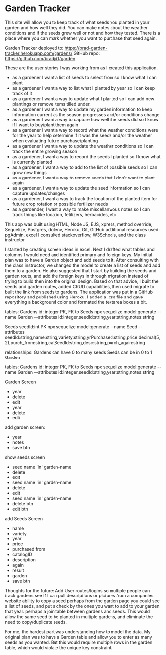 # Garden Tracker
This site will allow you to keep track of what seeds you planted in your garden and how well they did.  You can make notes about the weather conditions and if the seeds grew well or not and how they tested.  There is a place where you can mark whether you want to purchase that seed again.

Garden Tracker deployed to: https://brad-garden-tracker.herokuapp.com/gardens/
GitHub repo: https://github.com/bradjd1/garden

These are the user stories I was working from as I created this application.
* as a gardener I want a list of seeds to select from so I know what I can plant
* as a gardener I want a way to list what I planted by year so I can keep track of it
* as a gardener I want a way to update what I planted so I can add new plantings or remove items tilled under.
* as a gardener I want a way to update my garden information to keep information current as the season progresses and/or conditions change
* as a gardener I want a way to capture how well the seeds did so I know if I want to buy/plant them again
* as a gardener I want a way to record what the weather conditions were for the year to help determine if it was the seeds and/or the weather when evaluating future purchase/planting
* as a gardener I want a way to update the weather conditions so I can track the entire growing season
* as a gardener, I want a way to record the seeds I planted so I know what is currently planted
* as a gardener, I want a way to add to the list of possible seeds so I can grow new things
* as a gardener, I want a way to remove seeds that I don't want to plant again
* as a gardener, I want a way to update the seed information so I can capture updates/changes
* as a gardener, I want a way to track the location of the planted item for future crop rotation or possible fertilizer needs
* as a gardender, I want a way to make miscellanwous notes so I can track things like location, fetilizers, herbacides, etc

This app was built using HTML, Node JS, EJS, xpress, method override, Sequelize, Postgres, dotenv, Heroku, Git, GitHub
additional resources used: pgAdmin, excel
I consulted stackoverflow, W3Schools, and the class instructor

I started by creating screen ideas in excel.  Next I drafted what tables and columns I would need and identified primary and foreign keys.  My initial plan was to have a Garden object and add seeds to it.  After consulting with the class instructor, we changed the model to create a list of seeds and add them to a garden.  He also suggested that I start by building the seeds and garden routs, and add the foreign keys in through migration instead of trying to build then into the original design.  Based on that advice, I built the seeds and garden routes, added CRUD capabilities, then used migrate to built the link from seeds to gardens.  The application was put in a GitHub repository and published using Heroku.  I added a .css file and gave everything a background color and formated the textarea boxes a bit.

tables:
Gardens
id: integer PK, FK to Seeds
npx sequelize model:generate --name Garden --attributes id:integer,seedId:string,year:string,notes:string

Seeds
seedId:int PK
npx sequelize model:generate --name Seed --attributes seedId:string,name:string,variety:string,yrPurchased:string,price:decimal(5,2),purch_from:string,catSeedId:string,desc:string,purch_again:string

relationships:
Gardens can have 0 to many seeds
Seeds can be in 0 to 1 Garden

tables:
Gardens
id: integer PK, FK to Seeds
npx sequelize model:generate --name Garden --attributes id:integer,seedId:string,year:string,notes:string

Garden Screen
<add garden> <list seeds>
* year
* delete
* edit
* year
* delete
* edit

add garden screen:
* year
* notes
* save btn
<back to seeds> <view gardens>

show seeds screen
<add seed> <add garden> <view garden>
* seed name 'in' garden-name
* delete
* edit
* seed name 'in' garden-name
* delete
* edit
* seed name 'in' garden-name
* delete btn
* edit btn

add Seeds Screen
<return to seeds> <list gardens>
* name
* variety
* year
* price
* purchased from
* catalogID
* description
* again
* result
* garden
* save btn

Thoughts for the future:
Add User routes/logins so multiple people can track gardens
see if I can pull descriptions or pictures from a companies website
ability to copy a seed
perhaps from the garden page you could see a list of seeds, and put a check by the ones you want to add
  to your garden that year.
perhaps a join table between gardens and seeds.  This would allow the same seed to be planted in multiple
  gardens, and eliminate the need to copy/duplicate seeds.

  For me, the hardest part was understanding how to model the data.  My original plan was to have a Garden table and allow you to enter as many seeds as you wanted.  But this would require multiple rows in the garden table, which would violate the unique key constraint.